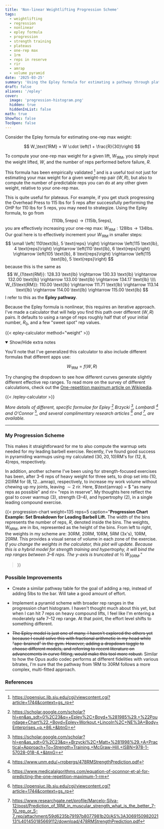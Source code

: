 ```yaml
---
title: 'Non-linear Weightlifting Progression Scheme'
tags:
  - weightlifting
  - regression
  - nonlinear
  - epley formula
  - progression
  - strength training
  - plateaus
  - one-rep max
  - 1rm
  - reps in reserve
  - rir
  - amrap
  - volume pyramid
date: '2025-03-25'
summary: 'Using the Epley formula for estimating a pathway through plateaus'
draft: false
aliases: '/epley'
cover:
  image: 'progression-histogram.png' 
  hidden: true
  hiddenInList: false
math: true
ShowToc: false
TocOpen: false
---
```


Consider the Epley formula for estimating one-rep max weight:

$$
W_\text{1RM} = W \cdot \left(1 + \frac{R}{30}\right)
$$

To compute your one-rep max weight for a given lift, $W_{1\text{RM}}$, you simply input the weight lifted, $W$, and the number of reps performed before failure, $R$.

This formula has been empirically validated [^1] and is a useful tool not just for estimating your max weight for a given weight-rep pair $\left(W, R\right)$, but also to compute the number of predictable reps you can do at any other given weight, relative to your one-rep max.

This is quite useful for plateaus. For example, if you get stuck progressing the Overhead Press to 115 lbs for 5 reps after successfully performing the OHP for 110 lbs for 5 reps, you may need to strategize. Using the Epley formula, to go from 
$$
\left( 110\text{lb}, 5 \text{reps} \right) \rightarrow \left(115 \text{lb}, 5 \text{reps}\right),
$$
you are effectively increasing your one-rep max: $W_\text{1RM}: 128 \text{lbs} \rightarrow 134 \text{lbs}$. Our goal here is to effectively increment your $W_\text{1RM}$ in smaller steps:
$$
\small
\left( 110\text{lb}, 5 \text{reps} \right) 
    \rightarrow \left(115 \text{lb}, 4 \text{reps}\right)
    \rightarrow \left(110 \text{lb}, 6 \text{reps}\right)
    \rightarrow \left(105 \text{lb}, 8 \text{reps}\right)
    \rightarrow \left(115 \text{lb}, 5 \text{reps}\right)
$$
because this is the same as
$$
W_{1\text{RM}}: 128.33 \text{lb}
    \rightarrow 130.33 \text{lb} 
    \rightarrow 132.00 \text{lb}
    \rightarrow 133.00 \text{lb}
    \rightarrow 134.17 \text{lb} \\\\
W_{5\text{RM}}: 110.00 \text{lb} 
    \rightarrow 111.71 \text{lb}
    \rightarrow 113.14 \text{lb}
    \rightarrow 114.00 \text{lb}
    \rightarrow 115.00 \text{lb}
$$
I refer to this as the **Epley pathway**.

Because the Epley formula is nonlinear, this requires an iterative approach. I've made a calculator that will help you find this path over different $\left(W, R\right)$ pairs. It defaults to using a range of reps roughly half that of your initial number, $R_0$, and a few "sweet spot" rep values.

{{< epley-calculator method="weight" >}}
<details open=true> 
<summary> Show/Hide extra notes </summary>

You'll note that I've generalized this calculator to also include different formulas that different apps use:

$$
W_{\text{1RM}} = f(W, R)
$$

Try changing the dropdown to see how different curves generate slightly different effective rep ranges.  To read more on the survey of different calculations, check out the [One-repetition maximum article on Wikipedia](https://en.wikipedia.org/wiki/One-repetition_maximum).

</details>
{{< /epley-calculator >}}

*More details of different, specific formulae for Epley [^6] Brzycki [^2], Lombardi [^3] and O'Connor [^4], and several complimentary research articles [^1] and [^5], are available.*

<hr />

### My Progression Scheme

This makes it straightforward for me to also compute the warmup sets needed for my leading barbell exercise. Recently, I've found good success in pyramiding warmups using my calculated $\left(30, 20, 10\right)\text{RM}$'s for $\left(12, 8, 4\right) \text{reps}$, respectively.

In addition, another scheme I've been using for strength-focused exercises has been, after 3–6 reps of heavy weight for three sets, to drop set into $\left(10, 20\right)\text{RM}$ for $\left(8, 12\ldots\text{amrap}\right)$, respectively, to increase my work volume without chewing up my joints, leaving $\sim \text{2}$ $\text{rir}$. Here, $\text{amrap} = $ "as many reps as possible" and $\text{rir} =$ "reps in reserve". My thoughts here reflect the goal to cover warmup (3), strength (3–4), and hypertrophy (2), in a single leading compound exercise.

{{< progression-chart weight=135 
                      reps=5 
                      caption="<b>Progression Chart Example: Set Breakdown for Leading Barbell Lift.</b> The width of the bins represents the number of reps, $R$, denoted inside the bins. The weights, $W_{N\text{RM}}$, are in lbs, represented as the height of the bins. From left to right, the weights in my scheme are: 30RM, 20RM, 10RM, 5RM (3x's), 10RM, 20RM. This provides a visual sense of volume in each zone of the exercise. <i>If you change the weights in the calculator, this plot will update. Because this is a hybrid model for strength training and hypertrophy, it will bind the rep ranges between 3–6 reps. The $y$-axis is truncated at ⅔ $W_{\text{30RM}}$.</i>"
>}}

### Possible Improvements

* Create a similar pathway table for the goal of adding a rep, instead of adding $5 \text{lbs}$ to the bar.  Will take a good amount of effort.

* Implement a pyramid scheme with broader rep ranges in the progression chart histogram. I haven't thought much about this yet, but when I can hit 7 reps on heavy compound lifts, I feel like I'm entering a moderately safe 7–12 rep range. At that point, the effort level shifts to something different.

* ~~The Epley model is just one of many. I haven't explored the others yet because I could solve this with fractional arithmetic in my head while "ape-brained" in the gym. However, adding a dropdown toggle to choose different models, and referring to recent literature on advancements in curve fitting, would make this tool more robust.~~ Similar to how the Opus audio codec performs at different fidelities with various bitrates, I'm sure that the pathway from 1RM to 30RM follows a more complex, multi-fitted approach.

### References

[^1]: https://opensiuc.lib.siu.edu/cgi/viewcontent.cgi?article=1744&context=gs_rp

[^2]: https://scholar.google.com/scholar?hl=en&as_sdt=0%2C23&q=+Brzycki%2C+Matt+%281998%29.+A+Practical+Approach+To+Strength+Training.+McGraw-Hill.+ISBN+978-1-57028-018-4.+&btnG=

[^3]: https://www.unm.edu/~rrobergs/478RMStrengthPrediction.pdf

[^4]: https://www.medicalalgorithms.com/equation-of-oconnor-et-al-for-predicting-the-one-repetition-maximum-1-rm

[^5]: https://www.researchgate.net/profile/Marcelo-Silva-12/post/Prediction_of_1RM_in_muscular_strength_what_is_the_better_7-10_rep_or_5-7_rep/attachment/59d6235b79197b8077981b20/AS%3A306915098202113%401450185669112/download/478RMStrengthPrediction.pdf

[^6]: https://scholar.google.com/scholar?hl=en&as_sdt=0%2C23&q=+Epley%2C+Boyd+%281985%29.+%22Poundage+Chart%22.+Boyd+Epley+Workout.+Lincoln%2C+NE%3A+Body+Enterprises.+p.+86.+&btnG=
